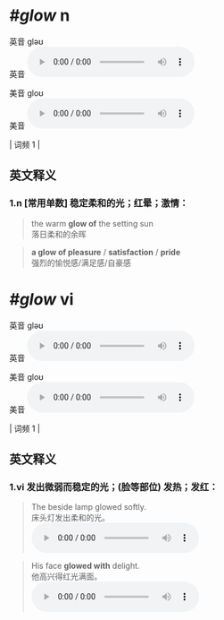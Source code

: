 # ***\#glow*** n
英音 ɡləʊ  
英音
<audio src="./media/glow-B.aac" controls="controls"></audio>

美音 ɡloʊ  
美音
<audio src="./media/glow.aac" controls="controls"></audio>



| 词频 1 |  

英文释义
---
### 1.**n [常用单数] 稳定柔和的光；红晕；激情：**  

 > the warm **glow of** the setting sun  
 > 落日柔和的余晖    

 > **a glow of pleasure** / **satisfaction** / **pride**  
 > 强烈的愉悦感/满足感/自豪感    


# ***\#glow*** vi
英音 ɡləʊ  
英音
<audio src="./media/glow-B.aac" controls="controls"></audio>

美音 ɡloʊ  
美音
<audio src="./media/glow.aac" controls="controls"></audio>



| 词频 1 |  

英文释义
---
### 1.**vi 发出微弱而稳定的光；(脸等部位) 发热；发红：**  

 > The beside lamp glowed softly.  
 > 床头灯发出柔和的光。    
<audio src="./media/glow517_AAC.aac" controls="controls"></audio>

 > His face **glowed with** delight.  
 > 他高兴得红光满面。    
<audio src="./media/glow517-1_AAC.aac" controls="controls"></audio>


